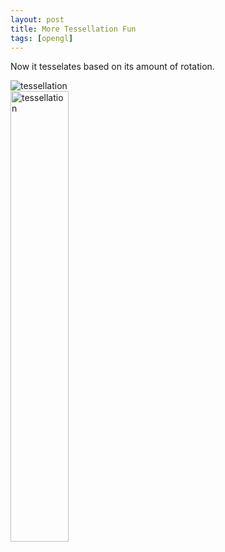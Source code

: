 ```yaml
---
layout: post
title: More Tessellation Fun
tags: [opengl]
---
```


Now it tesselates based on its amount of rotation.

<div  stype="display:inline-block;"><img src="http://i.imgur.com/wWE2XYL.gif" title="tessellation" /></div>
<div  stype="display:inline-block;"><img src="http://i.imgur.com/h6vLz9I.gif" title="tessellation" width="43%" height="43%" /></div>